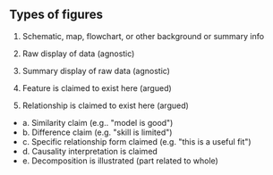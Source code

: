 ## Types of figures 

1. Schematic, map, flowchart, or other background or summary info

1. Raw display of data (agnostic)

1. Summary display of raw data (agnostic) 

1. Feature is claimed to exist here (argued) 

1. Relationship is claimed to exist here (argued) 

  - a. Similarity claim (e.g.. "model is good") 
  - b. Difference claim (e.g. "skill is limited") 
  - c. Specific relationship form claimed (e.g. "this is a useful fit") 
  - d. Causality interpretation is claimed 
  - e. Decomposition is illustrated (part related to whole) 
 
 
 
